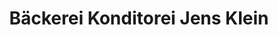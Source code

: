 ---
title: "Bäckerei Konditorei Jens Klein"
url: /froendenberg-ruhr/baeckerei-konditorei-jens-klein/
shop: Bäckerei
---